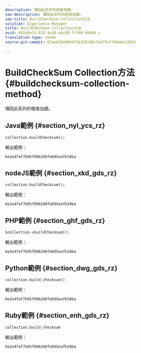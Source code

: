 ```yaml
---
description: 傳回此系列的檢查加總。
seo-description: 傳回此系列的檢查加總。
seo-title: BuildCheckSum Collection方法
solution: Experience Manager
title: BuildCheckSum Collection方法
uuid: 692e8e13-618-4e38-abc88-7cf49 bbde9 c
translation-type: tm+mt
source-git-commit: 67aeb3de964473b326c88c3a3f81ff48a6a12652

---
```



# BuildCheckSum Collection方法{#buildchecksum-collection-method}

傳回此系列的檢查加總。

## Java範例 {#section_nyl_ycs_rz}

```
collection.buildChecksum(); 
```

輸出範例：

```
6e2e4faf7b95f896260fe695eafb34ba 
```

## nodeJS範例 {#section_xkd_gds_rz}

```
collection.buildChecksum(); 
```

輸出範例：

```
6e2e4faf7b95f896260fe695eafb34ba 
```

## PHP範例 {#section_ghf_gds_rz}

```
$collection->buildChecksum(); 
```

輸出範例：

```
6e2e4faf7b95f896260fe695eafb34ba 
```

## Python範例 {#section_dwg_gds_rz}

```
collection.build_checksum() 
```

輸出範例：

```
6e2e4faf7b95f896260fe695eafb34ba 
```

## Ruby範例 {#section_enh_gds_rz}

```
collection.build_checksum
```

輸出範例：

```
6e2e4faf7b95f896260fe695eafb34ba 
```

